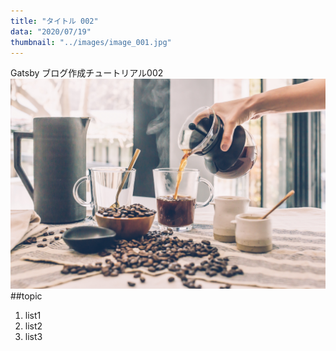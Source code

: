 ```yaml
---
title: "タイトル 002"
data: "2020/07/19"
thumbnail: "../images/image_001.jpg"
---
```


Gatsby ブログ作成チュートリアル002
![Sample](../images/image_002.jpg)
##topic

1. list1
2. list2
3. list3
